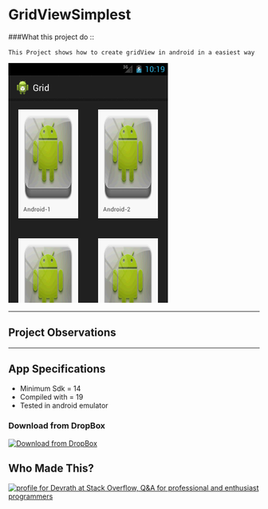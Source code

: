 # GridViewSimplest

###What this project do :: 

    This Project shows how to create gridView in android in a easiest way

![GridViewSimplest](https://github.com/devrath/GridViewSimplest/blob/master/snapshot.gif)


---

## Project Observations


---

## App Specifications

* Minimum Sdk = 14
* Compiled with = 19
* Tested in android emulator

### Download from DropBox
[![Download from DropBox](https://dt8kf6553cww8.cloudfront.net/static/images/icons/blue_dropbox_glyph-vflJ8-C5d.png)](https://www.dropbox.com/s/5fvkikadjo3lqo8/GridViewBasic.rar)

Who Made This?
--------------
<a href="http://stackoverflow.com/users/1083093/devrath">
<img src="http://stackoverflow.com/users/flair/1083093.png" width="208" height="58" alt="profile for Devrath at Stack Overflow, Q&amp;A for professional and enthusiast programmers" title="profile for Devrath at Stack Overflow, Q&amp;A for professional and enthusiast programmers">
</a>
